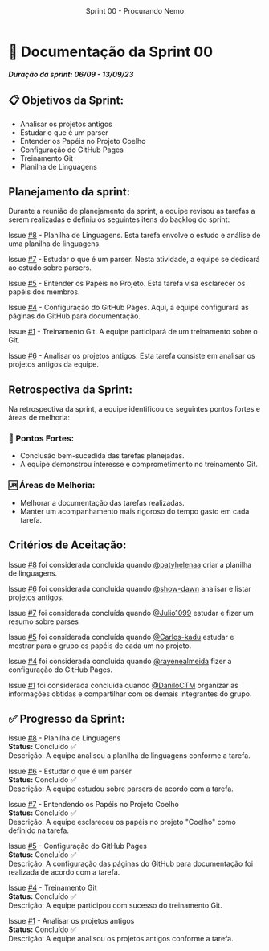 <header>
    Sprint 00 - Procurando Nemo
</header>
<div class="doc-body">
<!-- ADD O CONTEÚDO ABAIXO -->

# 📜 Documentação da Sprint 00

***Duração da sprint: 06/09 - 13/09/23***

## 📋 Objetivos da Sprint: 
- Analisar os projetos antigos 
- Estudar o que é um parser 
- Entender os Papéis no Projeto Coelho 
- Configuração do GitHub Pages 
- Treinamento Git 
- Planilha de Linguagens 


## Planejamento da sprint: 
Durante a reunião de planejamento da sprint, a equipe revisou as tarefas a serem realizadas e definiu os seguintes itens do backlog do sprint: 

Issue [#8](https://github.com/unb-mds/2023-2-Squad04/issues/8) - Planilha de Linguagens. Esta tarefa envolve o estudo e análise de uma planilha de linguagens. 

  

Issue [#7](https://github.com/unb-mds/2023-2-Squad04/issues/7) - Estudar o que é um parser. Nesta atividade, a equipe se dedicará ao estudo sobre parsers. 

  

Issue [#5](https://github.com/unb-mds/2023-2-Squad04/issues/5) - Entender os Papéis no Projeto. Esta tarefa visa esclarecer os papéis dos membros. 

  

Issue [#4](https://github.com/unb-mds/2023-2-Squad04/issues/4) - Configuração do GitHub Pages. Aqui, a equipe configurará as páginas do GitHub para documentação. 

  

Issue [#1](https://github.com/unb-mds/2023-2-Squad04/issues/1) - Treinamento Git. A equipe participará de um treinamento sobre o Git. 

  

Issue [#6](https://github.com/unb-mds/2023-2-Squad04/issues/6) - Analisar os projetos antigos. Esta tarefa consiste em analisar os projetos antigos da equipe. 

  

## Retrospectiva da Sprint: 
Na retrospectiva da sprint, a equipe identificou os seguintes pontos fortes e áreas de melhoria: 

### 💪 Pontos Fortes: 
- Conclusão bem-sucedida das tarefas planejadas. 
- A equipe demonstrou interesse e comprometimento no treinamento Git. 

### 🆙 Áreas de Melhoria: 

- Melhorar a documentação das tarefas realizadas. 
- Manter um acompanhamento mais rigoroso do tempo gasto em cada tarefa. 

## Critérios de Aceitação: 

Issue [#8](https://github.com/unb-mds/2023-2-Squad04/issues/8) foi considerada concluída quando [@patyhelenaa](https://github.com/patyhelenaa) criar a planilha de linguagens. 

Issue [#6](https://github.com/unb-mds/2023-2-Squad04/issues/6) foi considerada concluída quando [@show-dawn](https://github.com/show-dawn) analisar e listar projetos antigos. 

Issue [#7](https://github.com/unb-mds/2023-2-Squad04/issues/7) foi considerada concluída quando [@Julio1099](https://github.com/Julio1099) estudar e fizer um resumo sobre parses 

Issue [#5](https://github.com/unb-mds/2023-2-Squad04/issues/5) foi considerada concluída quando [@Carlos-kadu](https://github.com/Carlos-kadu) estudar e mostrar para o grupo os papéis de cada um no projeto. 

Issue [#4](https://github.com/unb-mds/2023-2-Squad04/issues/4) foi considerada concluída quando [@rayenealmeida](https://github.com/rayenealmeida) fizer a configuração do GitHub Pages. 

Issue [#1](https://github.com/unb-mds/2023-2-Squad04/issues/1) foi considerada concluída quando [@DaniloCTM](https://github.com/DaniloCTM) organizar as informações obtidas e compartilhar com os demais integrantes do grupo. 

## ✅ Progresso da Sprint: 

Issue [#8](https://github.com/unb-mds/2023-2-Squad04/issues/8) - Planilha de Linguagens <br>
**Status:** Concluído ✅ <br>
Descrição: A equipe analisou a planilha de linguagens conforme a tarefa.

Issue [#6](https://github.com/unb-mds/2023-2-Squad04/issues/6) - Estudar o que é um parser <br>
**Status:** Concluído ✅ <br>
Descrição: A equipe estudou sobre parsers de acordo com a tarefa.

Issue [#7](https://github.com/unb-mds/2023-2-Squad04/issues/7) - Entendendo os Papéis no Projeto Coelho <br>
**Status:** Concluído ✅ <br>
Descrição: A equipe esclareceu os papéis no projeto "Coelho" como definido na tarefa. <br>

Issue [#5](https://github.com/unb-mds/2023-2-Squad04/issues/5) - Configuração do GitHub Pages <br>
**Status:** Concluído ✅ <br>
Descrição: A configuração das páginas do GitHub para documentação foi realizada de acordo com a tarefa. <br>

Issue [#4](https://github.com/unb-mds/2023-2-Squad04/issues/4) - Treinamento Git <br>
**Status:** Concluído ✅ <br>
Descrição: A equipe participou com sucesso do treinamento Git. 

Issue [#1](https://github.com/unb-mds/2023-2-Squad04/issues/1) - Analisar os projetos antigos <br>
**Status:** Concluído ✅ <br>
Descrição: A equipe analisou os projetos antigos conforme a tarefa. 

<!-- ADD O CONTEÚDO ACIMA -->
</div>